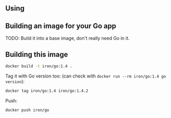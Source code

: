 
## Using


## Building an image for your Go app

TODO: Build it into a base image, don't really need Go in it.

## Building this image

```sh
docker build -t iron/go:1.4 .
```

Tag it with Go version too: (can check with `docker run --rm iron/go:1.4 go version`):

```sh
docker tag iron/go:1.4 iron/go:1.4.2
```

Push:

```sh
docker push iron/go
```
